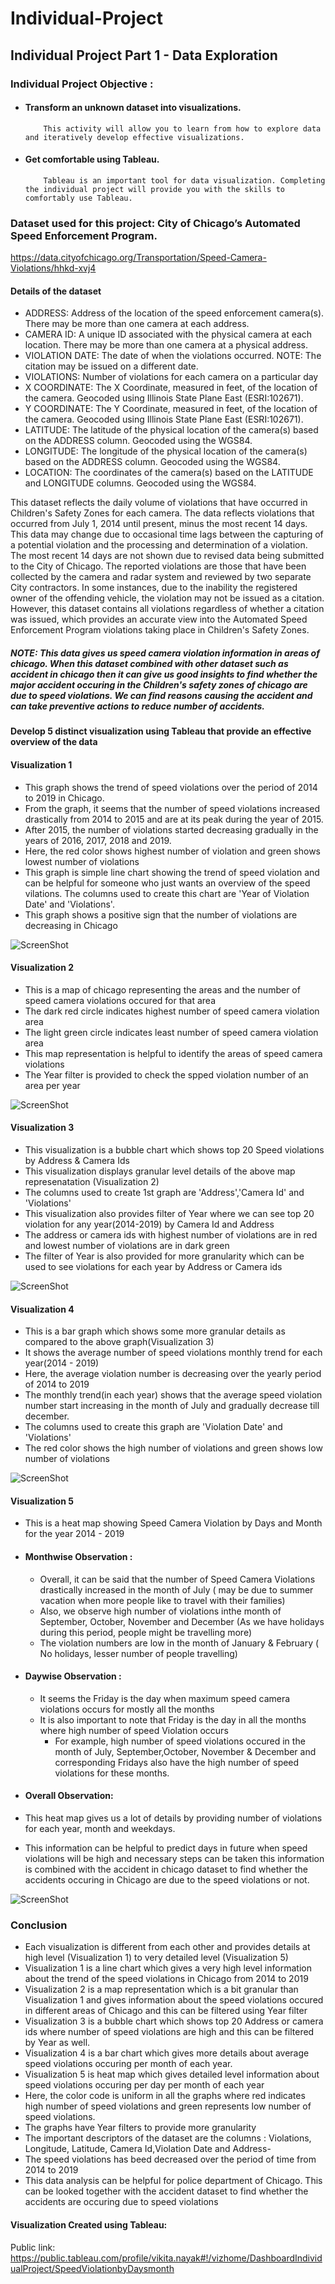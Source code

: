 # Individual-Project
## Individual Project Part 1 - Data Exploration

### Individual Project Objective :

-  #### Transform an unknown dataset into visualizations. 
           This activity will allow you to learn from how to explore data and iteratively develop effective visualizations.
-  #### Get comfortable using Tableau. 
           Tableau is an important tool for data visualization. Completing the individual project will provide you with the skills to comfortably use Tableau.


### Dataset used for this project:  City of Chicago’s Automated Speed Enforcement Program. 
https://data.cityofchicago.org/Transportation/Speed-Camera-Violations/hhkd-xvj4

#### Details of the dataset
- ADDRESS: Address of the location of the speed enforcement camera(s). There may be more than one camera at each address.
- CAMERA ID: A unique ID associated with the physical camera at each location. There may be more than one camera at a physical address.
- VIOLATION DATE:	The date of when the violations occurred. NOTE: The citation may be issued on a different date.
- VIOLATIONS: Number of violations for each camera on a particular day
- X COORDINATE: The X Coordinate, measured in feet, of the location of the camera. Geocoded using Illinois State Plane East (ESRI:102671).
- Y COORDINATE: The Y Coordinate, measured in feet, of the location of the camera. Geocoded using Illinois State Plane East (ESRI:102671).
- LATITUDE: The latitude of the physical location of the camera(s) based on the ADDRESS column. Geocoded using the WGS84.
- LONGITUDE: The longitude of the physical location of the camera(s) based on the ADDRESS column. Geocoded using the WGS84.
- LOCATION: The coordinates of the camera(s) based on the LATITUDE and LONGITUDE columns. Geocoded using the WGS84.

This dataset reflects the daily volume of violations that have occurred in Children's Safety Zones for each camera. The data reflects violations that occurred from July 1, 2014 until present, minus the most recent 14 days. This data may change due to occasional time lags between the capturing of a potential violation and the processing and determination of a violation. The most recent 14 days are not shown due to revised data being submitted to the City of Chicago. The reported violations are those that have been collected by the camera and radar system and reviewed by two separate City contractors. In some instances, due to the inability the registered owner of the offending vehicle, the violation may not be issued as a citation. However, this dataset contains all violations regardless of whether a citation was issued, which provides an accurate view into the Automated Speed Enforcement Program violations taking place in Children's Safety Zones.

##### NOTE: This data gives us speed camera violation information in areas of chicago. When this dataset combined with other dataset such as accident in chicago then it can give us good insights to find whether the major accident occuring in the Children's safety zones of chicago are due to speed violations. We can find reasons causing the accident and can take preventive actions to reduce number of accidents.


#### Develop 5 distinct visualization using Tableau that provide an effective overview of the data

#### Visualization 1 

- This graph shows the trend of speed violations over the period of 2014 to 2019 in Chicago. 
- From the graph, it seems that the number of speed violations increased drastically from 2014 to 2015 and are at its peak during the year of 2015. 
- After 2015, the number of violations started decreasing gradually in the years of 2016, 2017, 2018 and 2019.
- Here, the red color shows highest number of violation and green shows lowest number of violations
- This graph is simple line chart showing the trend of speed violation and can be helpful for someone who just wants an overview of the speed vilations. The columns used to create this chart are 'Year of Violation Date' and 'Violations'.
- This graph shows a positive sign that the number of violations are decreasing in Chicago

![ScreenShot](IP_Viz1.PNG)

#### Visualization 2
- This is a map of chicago representing the areas and the number of speed camera violations occured for that area
- The dark red circle indicates highest number of speed camera violation area
- The light green circle indicates least number of speed camera violation area
- This map representation is helpful to identify the areas of speed camera violations
- The Year filter is provided to check the spped violation number of an area per year

![ScreenShot](IP_Viz2.PNG)

#### Visualization 3
- This visualization is a bubble chart which shows top 20 Speed violations by Address & Camera Ids 
- This visualization displays granular level details of the above map represenatation (Visualization 2) 
- The columns used to create 1st graph are 'Address','Camera Id' and 'Violations'
- This visualization also provides filter of Year where we can see top 20 violation for any year(2014-2019) by Camera Id and Address
- The address or camera ids with highest number of violations are in red and lowest number of violations are in dark green
- The filter of Year is also provided  for more granularity which can be used to see violations for each year by Address or Camera ids

![ScreenShot](IP_viz3.PNG)

#### Visualization 4

- This is a bar graph which shows some more granular details as compared to the above graph(Visualization 3)
- It shows the average number of speed violations monthly trend for each year(2014 - 2019)
- Here, the average violation number is decreasing over the yearly period of 2014 to 2019
- The monthly trend(in each year) shows that the average speed violation number start increasing in the month of July and gradually decrease till december.
- The columns used to create this graph are 'Violation Date' and 'Violations'
- The red color shows the high number of violations and green shows low number of violations

![ScreenShot](IP_Viz4.PNG)

#### Visualization 5

- This is a heat map showing Speed Camera Violation by Days and Month for the year 2014 - 2019

- #### Monthwise Observation :
    - Overall, it can be said that the number of Speed Camera Violations drastically increased in the month of July ( may be due to summer vacation when more people like to travel with their families)
    - Also, we observe high number of violations inthe month of September, October, November and December (As we have holidays during this period, people might be travelling more)
    - The violation numbers are low in the month of January & February ( No holidays, lesser number of people travelling)
- #### Daywise Observation :
    - It seems the Friday is the day when maximum speed camera violations occurs for mostly all the months
    - It is also important to note that Friday is the day in all the months where high number of speed Violation occurs
        - For example, high number of speed violations occured in the month of July, September,October, November & December and corresponding Fridays also have the high number of speed violations for these months.
        
- #### Overall Observation:
- This heat map gives us a lot of details by providing number of violations for each year, month and weekdays.
- This information can be helpful to predict days in future when speed violations will be high and necessary steps can be taken this information is combined with the accident in chicago dataset to find whether the accidents occuring in Chicago are due to the speed violations or not.
     

![ScreenShot](IP_Viz5.PNG)

### Conclusion

- Each visualization is different from each other and provides details at high level (Visualization 1) to very detailed level (Visualization 5)
- Visualization 1 is a line chart which gives a very high level information about the trend of the speed violations in Chicago from 2014 to 2019
- Visualization 2 is a map representation which is a bit granular than Visualization 1 and gives information about the speed violations occured in different areas of Chicago and this can be filtered using Year filter
- Visualization 3 is a bubble chart which shows top 20 Address or camera ids where number of speed violations are high and this can be filtered by Year as well. 
- Visualization 4 is a bar chart which gives more details about average speed violations occuring per month of each year.
- Visualization 5 is heat map which gives detailed level information about speed violations occuring per day per month of each year
- Here, the color code is uniform in all the graphs where red indicates high number of speed violations and green represents low number of speed violations.
- The graphs have Year filters to provide more granularity
- The important descriptors of the dataset are the columns :  Violations, Longitude, Latitude, Camera Id,Violation Date and Address-
- The speed violations has beed decreased over the period of time from 2014 to 2019
- This data analysis can be helpful for police department of Chicago. This can be looked together with the accident dataset to find whether the accidents are occuring due to speed violations

#### Visualization Created using Tableau:

Public link: https://public.tableau.com/profile/vikita.nayak#!/vizhome/DashboardIndividualProject/SpeedViolationbyDaysmonth
